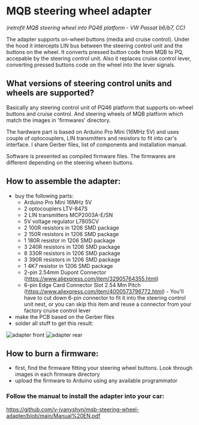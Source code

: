 # MQB steering wheel adapter
*(retrofit MQB steering wheel into PQ46 platform - VW Passat b6/b7, CC)*

The adapter supports on-wheel buttons (media and cruise control). Under the hood it intercepts LIN bus between the steering control unit and the buttons on the wheel. It converts pressed button code from MQB to PQ, accepable by the steering control unit. Also it replaces cruise control lever, converting pressed buttons code on the wheel into the lever signals.

## What versions of steering control units and wheels are supported?
Basically any steering control unit of PQ46 platform that supports on-wheel buttons and cruise control. And steering wheels of MQB platform which match the images in 'firmwares' directory.

The hardware part is based on Arduino Pro Mini (16MHz 5V) and uses couple of optocouplers, LIN transmitters and resistors to fit into car's interface. I share Gerber files, list of components and installation manual.

Software is presented as compiled firmware files. The firmwares are different depending on the steering wheen buttons.

## How to assemble the adapter:
- buy the following parts:
  - Arduino Pro Mini 16MHz 5V
  - 2 optocouplers LTV-847S
  - 2 LIN transmitters MCP2003A-E/SN
  - 5V voltage regulator L7805CV
  - 2 100R resistors in 1206 SMD package
  - 2 150R resistors in 1206 SMD package
  - 1 180R resistor in 1206 SMD package
  - 3 240R resistors in 1206 SMD package
  - 8 330R resistors in 1206 SMD package
  - 3 390R resistors in 1206 SMD package
  - 1 4K7 resistor in 1206 SMD package
  - 2-pin 2.54mm Dupont Connector (https://www.aliexpress.com/item/32905764355.html)
  - 6-pin Edge Card Connector Slot 2.54 Mm Pitch (https://www.aliexpress.com/item/4000573796772.html) - You'll have to cut down 6-pin connector to fit it into the steering control unit nest, or you can skip this item and reuse a connector from your factory cruise control lever
- make the PCB based on the Gerber files
- solder all stuff to get this result:

![adapter front](https://user-images.githubusercontent.com/5708028/138508025-40673c90-a3f3-4b15-9137-88e356b51d86.jpg)
![adapter rear](https://user-images.githubusercontent.com/5708028/138508037-250900c1-fe1d-4c1f-a028-7e979f6e01ea.jpg)


## How to burn a firmware:
- first, find the firmware fitting your steering wheel buttons. Look through images in each firmware directory
- upload the firmware to Arduino using any available programmator


### Follow the manual to install the adapter into your car:
https://github.com/v-ivanyshyn/mqb-steering-wheel-adapter/blob/main/Manual%20EN.pdf

